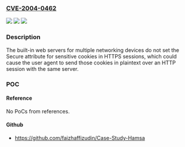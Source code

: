 ### [CVE-2004-0462](https://cve.mitre.org/cgi-bin/cvename.cgi?name=CVE-2004-0462)
![](https://img.shields.io/static/v1?label=Product&message=n%2Fa&color=blue)
![](https://img.shields.io/static/v1?label=Version&message=n%2Fa&color=blue)
![](https://img.shields.io/static/v1?label=Vulnerability&message=n%2Fa&color=brighgreen)

### Description

The built-in web servers for multiple networking devices do not set the Secure attribute for sensitive cookies in HTTPS sessions, which could cause the user agent to send those cookies in plaintext over an HTTP session with the same server.

### POC

#### Reference
No PoCs from references.

#### Github
- https://github.com/faizhaffizudin/Case-Study-Hamsa

